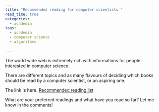 ```yaml
---
title: "Recommended reading for computer scientists "
read_time: true
categories:  
  - academia
tags:
  - academia
  - computer science
  - algorithms
  
---
```


The world wide web is extremely rich with informations for people interested in computer science.

There are different topics and as many flavours of deciding which books should be read by a computer scientist, or an aspiring one.

The link is here: <a href="http://olympiads.win.tue.nl/ioi/study/books.html" target="_blank">Recommended reading list</a>

What are your preferred readings and what have you read so far? Let me know in the comments!

